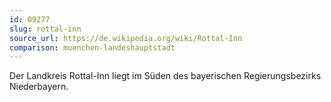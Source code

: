 ```yaml
---
id: 09277
slug: rottal-inn
source_url: https://de.wikipedia.org/wiki/Rottal-Inn
comparison: muenchen-landeshauptstadt
---
```


Der Landkreis Rottal-Inn liegt im Süden des bayerischen Regierungsbezirks Niederbayern.

